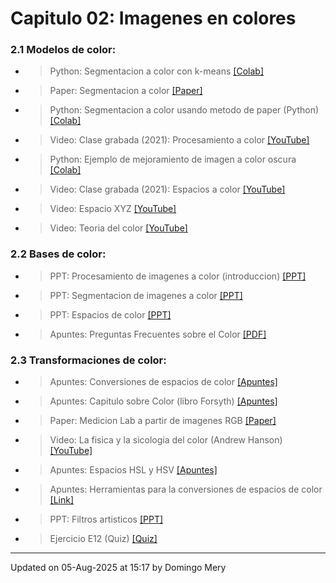 
# Capitulo 02: Imagenes en colores
### 2.1 Modelos de color:
* > Python: Segmentacion a color con k-means [[Colab]](https://colab.research.google.com/drive/1fOO0N4TUTVuWZlhHvgJZDloVMXe445KE)
* > Paper: Segmentacion a color [[Paper]](https://github.com/domingomery/imagenes/blob/master/clases/Cap02_Color/presentations/IMG02_ColorSegmentation_Paper.pdf)
* > Python: Segmentacion a color usando metodo de paper (Python) [[Colab]](https://colab.research.google.com/drive/1CiPBYICHR4z0F84IQDBS956mJkbe5EJV)
* > Video: Clase grabada (2021): Procesamiento a color [[YouTube]](https://youtu.be/dB-KOF10Dvc)
* > Python: Ejemplo de mejoramiento de imagen a color oscura [[Colab]](https://colab.research.google.com/drive/1cSjA9nThCXbuO2zb97zJpcMP8sqNAqE8)
* > Video: Clase grabada (2021): Espacios a color [[YouTube]](https://youtu.be/3SlAxUdN1xc)
* > Video: Espacio XYZ [[YouTube]](https://youtu.be/GmrUyqFYw2A)
* > Video: Teoria del color [[YouTube]](https://youtu.be/gnUYoQ1pwes)
### 2.2 Bases de color:
* > PPT: Procesamiento de imagenes a color (introduccion) [[PPT]](https://github.com/domingomery/imagenes/blob/master/clases/Cap02_Color/presentations/IMG02_Introduccion.pptx)
* > PPT: Segmentacion de imagenes a color [[PPT]](https://github.com/domingomery/imagenes/blob/master/clases/Cap02_Color/presentations/IMG02_Segmentacion.pptx)
* > PPT: Espacios de color [[PPT]](https://github.com/domingomery/imagenes/blob/master/clases/Cap02_Color/presentations/IMG02_ColorSpaces.pptx)
* > Apuntes: Preguntas Frecuentes sobre el Color [[PDF]](https://github.com/domingomery/imagenes/blob/master/clases/Cap02_Color/presentations/IMG02_ColorFAQ.pdf)
### 2.3 Transformaciones de color:
* > Apuntes: Conversiones de espacios de color [[Apuntes]](https://github.com/domingomery/imagenes/blob/master/clases/Cap02_Color/presentations/IMG02_ColourSpaceConversions.pdf)
* > Apuntes: Capitulo sobre Color (libro Forsyth) [[Apuntes]](https://github.com/domingomery/imagenes/blob/master/clases/Cap02_Color/presentations/IMG02_CapituloColor_Forsyth.pdf)
* > Paper: Medicion Lab a partir de imagenes RGB [[Paper]](https://github.com/domingomery/imagenes/blob/master/clases/Cap02_Color/presentations/IMG02_ColorMeasurementLab_Paper.pdf)
* > Video: La fisica y la sicologia del color (Andrew Hanson) [[YouTube]](https://youtu.be/af78RPi6ayE)
* > Apuntes: Espacios HSL y HSV [[Apuntes]](https://github.com/domingomery/imagenes/blob/master/clases/Cap02_Color/presentations/IMG02_HSx_ColorSpace.pdf)
* > Apuntes: Herramientas para la conversiones de espacios de color [[Link]](http://brucelindbloom.com)
* > PPT: Filtros artisticos [[PPT]](https://github.com/domingomery/imagenes/blob/master/clases/Cap02_Color/presentations/IMG02_ArtisticFilters.pptx)
* > Ejercicio E12 (Quiz) [[Quiz]](https://cursos.canvas.uc.cl/courses/90276/assignments)
---


Updated on 05-Aug-2025 at 15:17 by Domingo Mery
